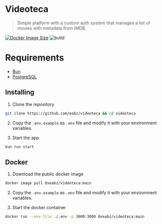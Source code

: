 # Videoteca

> Simple platform with a custom auth system that manages a list of movies with metadata from IMDB.

[![Docker Image Size](https://badgen.net/docker/size/0xeabz/videoteca/main?icon=docker&label=image%20size)](https://hub.docker.com/r/0xeabz/videoteca/main)
![build](https://github.com/eabz/videoteca/actions/workflows/build.yml/badge.svg)

# Requirements

- [Bun](https://bun.sh/)
- [PostgreSQL](https://www.postgresql.org/)

## Installing

1. Clone the repository

```bash
git clone https://github.com/eabz/videoteca && cd videoteca
```

2. Copy the `.env.example` as `.env` file and modify it with your environment variables.

3. Start the app

```bash
bun run start
```

## Docker

1. Download the public docker image

```bash
docker image pull 0xeabz/videoteca:main
```

2. Copy the `.env.example` as `.env` file and modify it with your environment variables.

3. Start the docker container

```bash
docker run --env-file ./.env -p 3000:3000 0xeabz/videoteca:main 
```